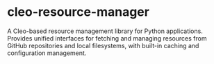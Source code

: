 # cleo-resource-manager
A Cleo-based resource management library for Python applications. Provides unified interfaces for fetching and managing resources from GitHub repositories and local filesystems, with built-in caching and configuration management.
